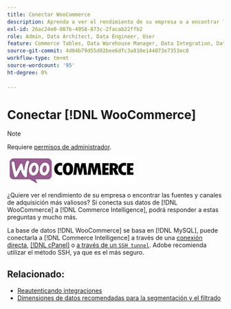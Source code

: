 ```yaml
---
title: Conectar WooCommerce
description: Aprenda a ver el rendimiento de su empresa o a encontrar las fuentes y los canales de adquisición más valiosos.
exl-id: 26ac24e0-087b-4958-873c-2facab22ffb2
role: Admin, Data Architect, Data Engineer, User
feature: Commerce Tables, Data Warehouse Manager, Data Integration, Data Import/Export
source-git-commit: 4d04b79d55d02bee6dfc3a810e144073e7353ec0
workflow-type: tm+mt
source-wordcount: '95'
ht-degree: 0%

---
```


# Conectar [!DNL WooCommerce]

>[!NOTE]
>
>Requiere [permisos de administrador](../../../administrator/user-management/user-management.md).

![Logotipo de WooCommerce](../../../assets/WooCommerce-Logo.jpg)

¿Quiere ver el rendimiento de su empresa o encontrar las fuentes y canales de adquisición más valiosos? Si conecta sus datos de [!DNL WooCommerce] a [!DNL Commerce Intelligence], podrá responder a estas preguntas y mucho más.

La base de datos [!DNL WooCommerce] se basa en [!DNL MySQL], puede conectarla a [!DNL Commerce Intelligence] a través de una [conexión directa](../integrations/mysql-via-a-direct-connection.md), [[!DNL cPanel]](../integrations/mysql-via-cpanel.md) o [a través de un `SSH tunnel`](../integrations/mysql-via-ssh-tunnel.md). Adobe recomienda utilizar el método SSH, ya que es el más seguro.

## Relacionado:

* [Reautenticando integraciones](https://experienceleague.adobe.com/docs/commerce-knowledge-base/kb/how-to/mbi-reauthenticating-integrations.html)
* [Dimensiones de datos recomendadas para la segmentación y el filtrado](../../../best-practices/segment-filter.md)
